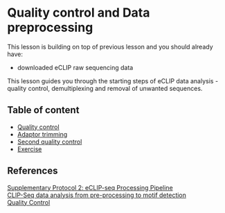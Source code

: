 # Quality control and Data preprocessing

This lesson is building on top of previous lesson and you should already have:
- downloaded eCLIP raw sequencing data

This lesson guides you through the starting steps of eCLIP data analysis - quality control, demultiplexing and removal of unwanted sequences.

## Table of content
- [Quality control](https://katarinagresova.github.io/DSIB01_2021/preprocessing/quality.html)
- [Adaptor trimming](https://katarinagresova.github.io/DSIB01_2021/preprocessing/cutadapt.html)
- [Second quality control](https://katarinagresova.github.io/DSIB01_2021/preprocessing/second_quality.html)
- [Exercise](https://katarinagresova.github.io/DSIB01_2021/preprocessing/exercise.html)

## References
[Supplementary Protocol 2: eCLIP-seq Processing Pipeline](https://www.encodeproject.org/documents/739ca190-8d43-4a68-90ce-1a0ddfffc6fd/@@download/attachment/eCLIP_analysisSOP_v2.2.pdf)  
[CLIP-Seq data analysis from pre-processing to motif detection](https://training.galaxyproject.org/training-material/topics/transcriptomics/tutorials/clipseq/tutorial.html#step-3-removal-of-adapters-barcodes-and-unique-molecular-identifiers-umis)  
[Quality Control](https://training.galaxyproject.org/training-material/topics/sequence-analysis/tutorials/quality-control/tutorial.html)  

